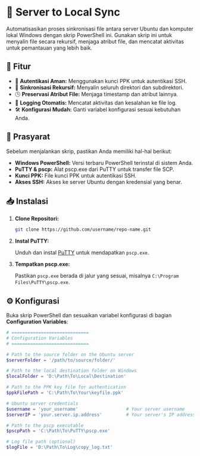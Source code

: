 # 📁 Server to Local Sync

Automatisasikan proses sinkronisasi file antara server Ubuntu dan komputer lokal Windows dengan skrip PowerShell ini. Gunakan skrip ini untuk menyalin file secara rekursif, menjaga atribut file, dan mencatat aktivitas untuk pemantauan yang lebih baik.

## 🚀 Fitur

- 🔐 **Autentikasi Aman:** Menggunakan kunci PPK untuk autentikasi SSH.
- 🔄 **Sinkronisasi Rekursif:** Menyalin seluruh direktori dan subdirektori.
- 🕒 **Preservasi Atribut File:** Menjaga timestamp dan atribut lainnya.
- 📜 **Logging Otomatis:** Mencatat aktivitas dan kesalahan ke file log.
- 🛠️ **Konfigurasi Mudah:** Ganti variabel konfigurasi sesuai kebutuhan Anda.

## 📝 Prasyarat

Sebelum menjalankan skrip, pastikan Anda memiliki hal-hal berikut:

- **Windows PowerShell:** Versi terbaru PowerShell terinstal di sistem Anda.
- **PuTTY & pscp:** Alat pscp.exe dari PuTTY untuk transfer file SCP.
- **Kunci PPK:** File kunci PPK untuk autentikasi SSH.
- **Akses SSH:** Akses ke server Ubuntu dengan kredensial yang benar.

## 📥 Instalasi

1. **Clone Repositori:**

    ```bash
    git clone https://github.com/username/repo-name.git
    ```

2. **Instal PuTTY:**

    Unduh dan instal [PuTTY](https://www.putty.org/) untuk mendapatkan `pscp.exe`.

3. **Tempatkan pscp.exe:**

    Pastikan `pscp.exe` berada di jalur yang sesuai, misalnya `C:\Program Files\PuTTY\pscp.exe`.

## ⚙️ Konfigurasi

Buka skrip PowerShell dan sesuaikan variabel konfigurasi di bagian **Configuration Variables**:

```powershell
# =============================
# Configuration Variables
# =============================

# Path to the source folder on the Ubuntu server
$serverFolder = '/path/to/source/folder/'

# Path to the local destination folder on Windows
$localFolder = 'D:\Path\To\Local\Destination'

# Path to the PPK key file for authentication
$ppkFilePath = 'C:\Path\To\Your\keyfile.ppk'

# Ubuntu server credentials
$username = 'your_username'                  # Your server username
$serverIP = 'your.server.ip.address'         # Your server's IP address

# Path to the pscp executable
$pscpPath = 'C:\Path\To\PuTTY\pscp.exe'

# Log file path (optional)
$logFile = 'D:\Path\To\Log\copy_log.txt'
